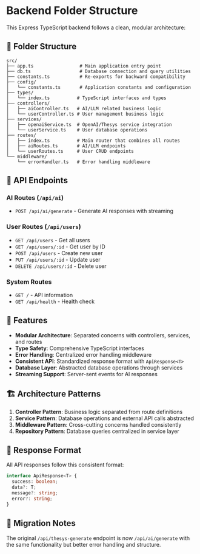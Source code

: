 # Backend Folder Structure

This Express TypeScript backend follows a clean, modular architecture:

## 📁 Folder Structure

```
src/
├── app.ts                 # Main application entry point
├── db.ts                  # Database connection and query utilities
├── constants.ts           # Re-exports for backward compatibility
├── config/
│   └── constants.ts       # Application constants and configuration
├── types/
│   └── index.ts          # TypeScript interfaces and types
├── controllers/
│   ├── aiController.ts   # AI/LLM related business logic
│   └── userController.ts # User management business logic
├── services/
│   ├── openaiService.ts  # OpenAI/Thesys service integration
│   └── userService.ts    # User database operations
├── routes/
│   ├── index.ts          # Main router that combines all routes
│   ├── aiRoutes.ts       # AI/LLM endpoints
│   └── userRoutes.ts     # User CRUD endpoints
└── middleware/
    └── errorHandler.ts   # Error handling middleware
```

## 🚀 API Endpoints

### AI Routes (`/api/ai`)
- `POST /api/ai/generate` - Generate AI responses with streaming

### User Routes (`/api/users`)
- `GET /api/users` - Get all users
- `GET /api/users/:id` - Get user by ID
- `POST /api/users` - Create new user
- `PUT /api/users/:id` - Update user
- `DELETE /api/users/:id` - Delete user

### System Routes
- `GET /` - API information
- `GET /api/health` - Health check

## 🔧 Features

- **Modular Architecture**: Separated concerns with controllers, services, and routes
- **Type Safety**: Comprehensive TypeScript interfaces
- **Error Handling**: Centralized error handling middleware
- **Consistent API**: Standardized response format with `ApiResponse<T>`
- **Database Layer**: Abstracted database operations through services
- **Streaming Support**: Server-sent events for AI responses

## 🏗️ Architecture Patterns

1. **Controller Pattern**: Business logic separated from route definitions
2. **Service Pattern**: Database operations and external API calls abstracted
3. **Middleware Pattern**: Cross-cutting concerns handled consistently
4. **Repository Pattern**: Database queries centralized in service layer

## 📝 Response Format

All API responses follow this consistent format:

```typescript
interface ApiResponse<T> {
  success: boolean;
  data?: T;
  message?: string;
  error?: string;
}
```

## 🔄 Migration Notes

The original `/api/thesys-generate` endpoint is now `/api/ai/generate` with the same functionality but better error handling and structure.
